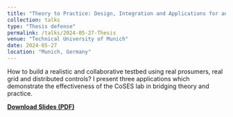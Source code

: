 ```yaml
---
title: "Theory to Practice: Design, Integration and Applications for an Active Distribution Grid Laboratory"
collection: talks
type: "Thesis defense"
permalink: /talks/2024-05-27-Thesis
venue: "Technical University of Munich"
date: 2024-05-27
location: "Munich, Germany"
---
```


How to build a realistic and collaborative testbed using real prosumers, real grid and distributed controls? I present three applications which demonstrate the effectiveness of the CoSES lab in bridging theory and practice.

[**Download Slides (PDF)**](/files/talks/AM_thesis_slides.pdf)